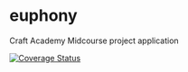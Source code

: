 # euphony
Craft Academy Midcourse project application

[![Coverage Status](https://coveralls.io/repos/github/CraftAcademy/euphony/badge.svg?branch=develop)](https://coveralls.io/github/CraftAcademy/euphony?branch=develop)
